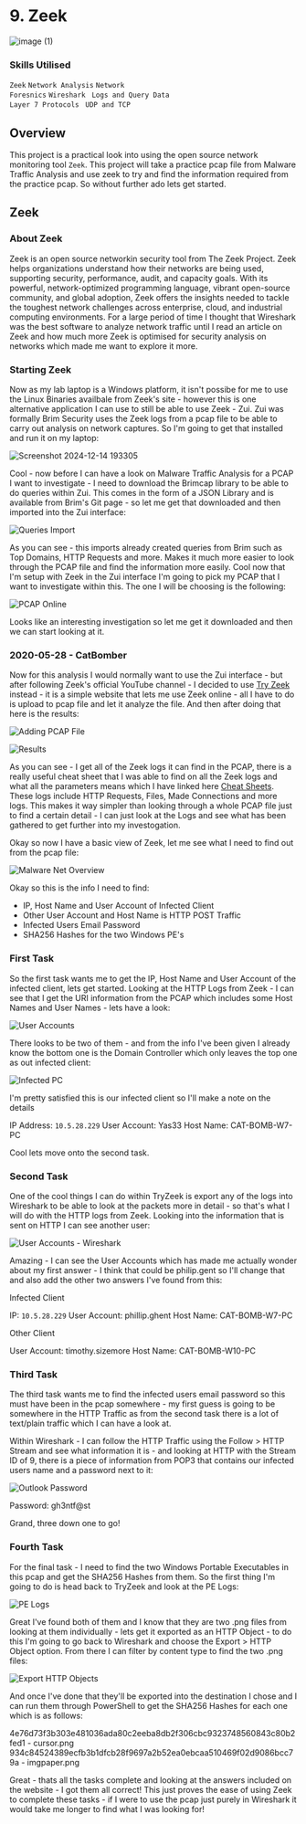 # 9. Zeek

![image (1)](https://github.com/user-attachments/assets/641ec553-f9a4-4005-996d-bb906920666b)

### Skills Utilised

<code>Zeek</code> <code>Network Analysis</code> <code>Network Foresnics</code> <code>Wireshark</code> <code> Logs and Query Data </code> <code>Layer 7 Protocols</code> <code> UDP and TCP</code>

## Overview

This project is a practical look into using the open source network monitoring tool <code>Zeek</code>. This project will take a practice pcap file from Malware Traffic Analysis and use zeek to try and find the information required from the practice pcap. So without further ado lets get started.

## Zeek

### About Zeek

Zeek is an open source networkin security tool from The Zeek Project. Zeek helps organizations understand how their networks are being used, supporting security, performance, audit, and capacity goals. With its powerful, network-optimized programming language, vibrant open-source community, and global adoption, Zeek offers the insights needed to tackle the toughest network challenges across enterprise, cloud, and industrial computing environments. For a large period of time I thought that Wireshark was the best software to analyze network traffic until I read an article on Zeek and how much more Zeek is optimised for security analysis on networks which made me want to explore it more.

### Starting Zeek

Now as my lab laptop is a Windows platform, it isn't possibe for me to use the Linux Binaries availbale from Zeek's site - however this is one alternative application I can use to still be able to use Zeek - Zui. Zui was formally Brim Security uses the Zeek logs from a pcap file to be able to carry out analysis on network captures. So I'm going to get that installed and run it on my laptop:

![Screenshot 2024-12-14 193305](https://github.com/user-attachments/assets/77ce21cc-d5b6-41d5-b3ec-1d8a96044a0d)

Cool - now before I can have a look on Malware Traffic Analysis for a PCAP I want to investigate - I need to download the Brimcap library to be able to do queries within Zui. This comes in the form of a JSON Library and is available from Brim's Git page - so let me get that downloaded and then imported into the Zui interface:

![Queries Import](https://github.com/user-attachments/assets/ad818d1e-622b-4cc6-9f65-c80f90be109f)

As you can see - this imports already created queries from Brim such as Top Domains, HTTP Requests and more. Makes it much more easier to look through the PCAP file and find the information more easily. Cool now that I'm setup with Zeek in the Zui interface I'm going to pick my PCAP that I want to investigate within this. The one I will be choosing is the following:

![PCAP Online](https://github.com/user-attachments/assets/005735b2-fc36-4493-ae42-a6072ae907ff)

Looks like an interesting investigation so let me get it downloaded and then we can start looking at it.

### 2020-05-28 - CatBomber

Now for this analysis I would normally want to use the Zui interface - but after following Zeek's official YouTube channel - I decided to use [Try Zeek](https://try.zeek.org/#/?example=hello) instead - it is a simple website that lets me use Zeek online - all I have to do is upload to pcap file and let it analyze the file. And then after doing that here is the results:

![Adding PCAP File](https://github.com/user-attachments/assets/23c29a2f-2ec7-4542-8282-ea1fa70c48ed)

![Results ](https://github.com/user-attachments/assets/5310f131-1feb-445b-98e5-c5ffa1d3d457)

As you can see - I get all of the Zeek logs it can find in the PCAP, there is a really useful cheat sheet that I was able to find on all the Zeek logs and what all the parameters means which I have linked here [Cheat Sheets](https://github.com/corelight/zeek-cheatsheets). These logs include HTTP Requests, Files, Made Connections and more logs. This makes it way simpler than looking through a whole PCAP file just to find a certain detail - I can just look at the Logs and see what has been gathered to get further into my investogation.

Okay so now I have a basic view of Zeek, let me see what I need to find out from the pcap file:

![Malware Net Overview](https://github.com/user-attachments/assets/400cdbbd-300b-4ba7-9e0c-7deb4f955e7d)

Okay so this is the info I need to find:

- IP, Host Name and User Account of Infected Client
- Other User Account and Host Name is HTTP POST Traffic
- Infected Users Email Password
- SHA256 Hashes for the two Windows PE's

### First Task

So the first task wants me to get the IP, Host Name and User Account of the infected client, lets get started. Looking at the HTTP Logs from Zeek - I can see that I get the URI information from the PCAP which includes some Host Names and User Names - lets have a look:

![User Accounts](https://github.com/user-attachments/assets/59568d5a-d6c5-4f0e-9262-7087ef22c1c5)

There looks to be two of them - and from the info I've been given I already know the bottom one is the Domain Controller which only leaves the top one as out infected client:

![Infected PC](https://github.com/user-attachments/assets/102ffedb-cac7-4903-baee-bd53bd0cc73e)

I'm pretty satisfied this is our infected client so I'll make a note on the details

IP Address: <code>10.5.28.229</code>
User Account: Yas33
Host Name: CAT-BOMB-W7-PC

Cool lets move onto the second task.

### Second Task

One of the cool things I can do within TryZeek is export any of the logs into Wireshark to be able to look at the packets more in detail - so that's what I will do with the HTTP logs from Zeek. Looking into the information that is sent on HTTP I can see another user:

![User Accounts - Wireshark](https://github.com/user-attachments/assets/2140dd25-9d32-468e-8725-df783d80ae99)

Amazing - I can see the User Accounts which has made me actually wonder about my first answer - I think that could be philip.gent so I'll change that and also add the other two answers I've found from this:

Infected Client

IP: <code>10.5.28.229</code>
User Account: phillip.ghent
Host Name: CAT-BOMB-W7-PC

Other Client

User Account: timothy.sizemore
Host Name: CAT-BOMB-W10-PC

### Third Task

The third task wants me to find the infected users email password so this must have been in the pcap somewhere - my first guess is going to be somewhere in the HTTP Traffic as from the second task there is a lot of text/plain traffic which I can have a look at.

Within Wireshark - I can follow the HTTP Traffic using the Follow > HTTP Stream and see what information it is - and looking at HTTP with the Stream ID of 9, there is a piece of information from POP3 that contains our infected users name and a password next to it:

![Outlook Password](https://github.com/user-attachments/assets/37a7e5e7-54e6-40d8-90f4-d5dc27a05ee5)

Password: gh3ntf@st

Grand, three down one to go!

### Fourth Task

For the final task - I need to find the two Windows Portable Executables in this pcap and get the SHA256 Hashes from them. So the first thing I'm going to do is head back to TryZeek and look at the PE Logs:

![PE Logs](https://github.com/user-attachments/assets/37af21c5-e007-4698-a75c-a94994992ad1)

Great I've found both of them and I know that they are two .png files from looking at them individually - lets get it exported as an HTTP Object - to do this I'm going to go back to Wireshark and choose the Export > HTTP Object option. From there I can filter by content type to find the two .png files:

![Export HTTP Objects](https://github.com/user-attachments/assets/ec74ca13-eb6d-4835-aeeb-3cd219347c0b)

And once I've done that they'll be exported into the destination I chose and I can run them through PowerShell to get the SHA256 Hashes for each one which is as follows:

4e76d73f3b303e481036ada80c2eeba8db2f306cbc9323748560843c80b2fed1 - cursor.png
934c84524389ecfb3b1dfcb28f9697a2b52ea0ebcaa510469f02d9086bcc79a - imgpaper.png

Great - thats all the tasks complete and looking at the answers included on the website - I got them all correct! This just proves the ease of using Zeek to complete these tasks - if I were to use the pcap just purely in Wireshark it would take me longer to find what I was looking for!


